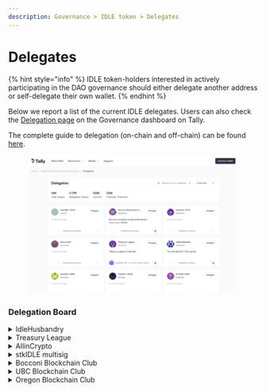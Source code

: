 ```yaml
---
description: Governance > IDLE token > Delegates
---
```


# Delegates

{% hint style="info" %}
IDLE token-holders interested in actively participating in the DAO governance should either delegate another address or self-delegate their own wallet.
{% endhint %}

Below we report a list of the current IDLE delegates. Users can also check the [Delegation page](https://www.tally.xyz/gov/idle/delegates) on the Governance dashboard on Tally.&#x20;

The complete guide to delegation (on-chain and off-chain) can be found [here](../idle-dao/guides/how-to-delegate-votes.md).

<figure><img src="../../.gitbook/assets/image (35).png" alt=""><figcaption></figcaption></figure>

### Delegation Board

<details>

<summary>IdleHusbandry</summary>

Bio: The ultimate IDLE HODL guide

Delegation pitch: [Link](https://gov.idle.finance/t/delegation-pitch-idlehusbandry/530)

Address: [0x5bCfC2dee33fBD19771d4063C15cFB6dD555bb4C](https://etherscan.io/address/0x5bcfc2dee33fbd19771d4063c15cfb6dd555bb4c)

</details>

<details>

<summary>Treasury League</summary>

Bio: Treasury League of Idle DAO

Delegation pitch: [Link](https://gov.idle.finance/t/delegation-board/1049/4)

Address: [0xFb3bD022D5DAcF95eE28a6B07825D4Ff9C5b3814](https://etherscan.io/address/0xFb3bD022D5DAcF95eE28a6B07825D4Ff9C5b3814)

</details>

<details>

<summary>AllinCrypto</summary>

Bio: Admin of the “IDLE Factory” community group

Delegation pitch: [Link](https://gov.idle.finance/t/delegation-pitch-allincrypto-idle-factory/1050)

Address: [0x50DA03C08b3269AA2B47a0b8bE03dBCeA4cB3990](https://etherscan.io/address/0x50DA03C08b3269AA2B47a0b8bE03dBCeA4cB3990)

</details>

<details>

<summary>stkIDLE multisig</summary>

Bio: IDLE stakers' delegated multisig

Delegation pitch: [Link](https://gov.idle.finance/t/voting-framework-for-stkidle-holders/567)

Address: [0xb08696efcf019a6128ed96067b55dd7d0ab23ce4](https://etherscan.io/address/0xb08696efcf019a6128ed96067b55dd7d0ab23ce4)

</details>

<details>

<summary>Bocconi Blockchain Club</summary>

Bio: Bocconi university Students Blockchain Association (BSBA)

Delegation pitch: [Link](https://gov.idle.finance/t/delegation-pitch-bocconi-students-blockchain-association-bsba-meta-delegate-program/1068)

Address: [0x61f0b0daBe302c5952b7038ef42c2c4F1d69e3db](https://etherscan.io/address/0x61f0b0daBe302c5952b7038ef42c2c4F1d69e3db)

</details>

<details>

<summary>UBC Blockchain Club</summary>

Bio: A social club for blockchain education and innovation at the University of British Columbia (UBC)

Delegation pitch: [Link](https://gov.idle.finance/t/delegation-pitch-ubc-blockchain-club-meta-delegate-program/976)

Address: [0x645090dc32eB0950D7C558515cFCDC63D5B4eA6c](https://etherscan.io/address/0x645090dc32eB0950D7C558515cFCDC63D5B4eA6c)

</details>

<details>

<summary>Oregon Blockchain Club</summary>

Bio: University of Oregon Blockchain Group (OBG)

Delegation pitch: [Link](https://gov.idle.finance/t/delegation-pitch-oregon-blockchain-group-obg-meta-delegate-program/1117/2)

Address: [0x875dD8b6eB0ab29F01e47C37c2A8d8eE882807f5](https://etherscan.io/address/0x875dD8b6eB0ab29F01e47C37c2A8d8eE882807f5)

</details>

